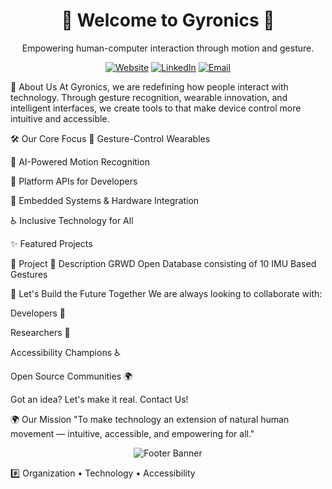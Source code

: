 <h1 align="center">🌟 Welcome to Gyronics 🌟</h1> <p align="center"> Empowering human-computer interaction through motion and gesture. </p> <p align="center"> <a href="https://gyronics.com"><img src="https://img.shields.io/badge/Visit-Website-blue?style=for-the-badge&logo=google-chrome" alt="Website"></a> <a href="https://linkedin.com/company/gyronics"><img src="https://img.shields.io/badge/Connect-LinkedIn-blue?style=for-the-badge&logo=linkedin" alt="LinkedIn"></a> <a href="mailto:info@gyronics.com"><img src="https://img.shields.io/badge/Email-Us-red?style=for-the-badge&logo=gmail" alt="Email"></a> </p>
🚀 About Us
At Gyronics, we are redefining how people interact with technology.
Through gesture recognition, wearable innovation, and intelligent interfaces, we create tools to that make device control more intuitive and accessible.

🛠 Our Core Focus
🎯 Gesture-Control Wearables

🧠 AI-Powered Motion Recognition

🔌 Platform APIs for Developers

🤖 Embedded Systems & Hardware Integration

♿ Inclusive Technology for All

✨ Featured Projects

🚀 Project	📖 Description
GRWD Open Database consisting of 10 IMU Based Gestures

🤝 Let's Build the Future Together
We are always looking to collaborate with:

Developers 🚀

Researchers 🔬

Accessibility Champions ♿

Open Source Communities 🌍

Got an idea? Let's make it real. Contact Us!

🌍 Our Mission
"To make technology an extension of natural human movement — intuitive, accessible, and empowering for all."

<p align="center"> <img src="https://capsule-render.vercel.app/api?type=waving&color=0:00BFFF,100:1E90FF&height=120&section=footer&text=Intuitive%20Control%20For All!&fontSize=25&fontColor=ffffff" alt="Footer Banner"/> </p>
#️⃣ Organization • Technology • Accessibility
